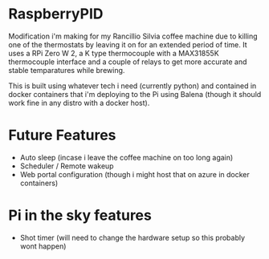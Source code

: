# RaspberryPID
Modification i'm making for my Rancillio Silvia coffee machine due to killing one of the thermostats by leaving it on for an extended period of time. It uses a RPi Zero W 2, a K type thermocouple with a MAX31855K thermocouple interface and a couple of relays to get more accurate and stable temparatures while brewing.

This is built using whatever tech i need (currently python) and contained in docker containers that i'm deploying to the Pi using Balena (though it should work fine in any distro with a docker host). 

# Future Features
- Auto sleep (incase i leave the coffee machine on too long again)
- Scheduler / Remote wakeup
- Web portal configuration (though i might host that on azure in docker containers)

# Pi in the sky features
- Shot timer (will need to change the hardware setup so this probably wont happen)
